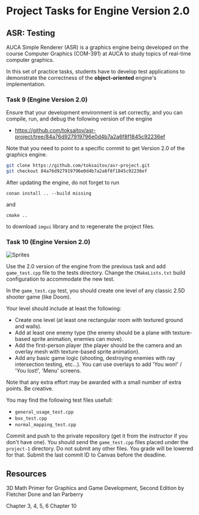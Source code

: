 Project Tasks for Engine Version 2.0
====================================

## ASR: Testing

AUCA Simple Renderer (ASR) is a graphics engine being developed on the course
Computer Graphics (COM-391) at AUCA to study topics of real-time computer
graphics.

In this set of practice tasks, students have to develop test applications to
demonstrate the correctness of the **object-oriented** engine's implementation.

### Task 9 (Engine Version 2.0)

Ensure that your development environment is set correctly, and you can compile,
run, and debug the following version of the engine

* <https://github.com/toksaitov/asr-project/tree/84a76d927919796e0d4b7a2a6f8f1845c92236ef>

Note that you need to point to a specific commit to get Version 2.0 of the
graphics engine.

```bash
git clone https://github.com/toksaitov/asr-project.git
git checkout 84a76d927919796e0d4b7a2a6f8f1845c92236ef
```

After updating the engine, do not forget to run

```
conan install .. --build missing
```

and

```
cmake ..
```

to download `imgui` library and to regenerate the project files.

### Task 10 (Engine Version 2.0)

![Sprites](https://i.imgur.com/nRWcwWN.png)

Use the 2.0 version of the engine from the previous task and add
`game_test.cpp` file to the tests directory. Change the `CMakeLists.txt`
build configuration to accommodate the new test.

In the `game_test.cpp` test, you should create one level of any classic 2.5D
shooter game (like Doom).

Your level should include at least the following:

* Create one level (at least one rectangular room with textured ground and walls).
* Add at least one enemy type (the enemy should be a plane with texture-based sprite animation, enemies can move).
* Add the first-person player (the player should be the camera and an overlay mesh with texture-based sprite animation).
* Add any basic game logic (shooting, destroying enemies with ray intersection testing, etc...). You can use
  overlays to add 'You won!' / 'You lost!', 'Menu' screens.

Note that any extra effort may be awarded with a small number of extra points.
Be creative.

You may find the following test files usefull:

* `general_usage_test.cpp`
* `box_test.cpp`
* `normal_mapping_test.cpp`

Commit and push to the private repository (get it from the instructor if you
don't have one). You should send the `game_test.cpp` files placed under the
`project-1` directory. Do not submit any other files. You grade will be lowered for
that. Submit the last commit ID to Canvas before the deadline.

## Resources

3D Math Primer for Graphics and Game Development, Second Edition by Fletcher
Done and Ian Parberry

Chapter 3, 4, 5, 6
Chapter 10
